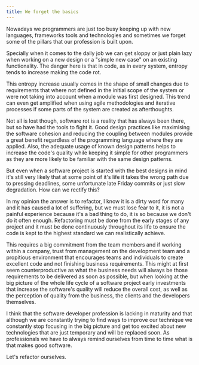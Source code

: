 ```yaml
---
title: We forget the basics
---
```


Nowadays we programmers are just too busy keeping up with new languages, frameworks tools
and technologies and sometimes we forget some of the pillars that our profession is built upon.

Specially when it comes to the daily job we can get sloppy or just plain lazy when working on a new
design or a "simple new case" on an existing functionality. The danger here is that in code, as in
every system, entropy tends to increase making the code rot.

This entropy increase usually comes in the shape of small changes due to requirements that where not
defined in the initial scope of the system or were not taking into account when a module was first
designed. This trend can even get amplified when using agile methodologies and iterative processes
if some parts of the system are created as afterthoughts.

Not all is lost though, software rot is a reality that has always been there, but so have had the tools
to fight it. Good design practices like maximising the software cohesion and reducing the coupling between
modules provide a great benefit regardless of the programming language where they are applied. Also,
the adequate usage of known design patterns helps to increase the code's quality while keeping it simple
for other programmers as they are more likely to be familiar with the same design patterns.

But even when a software project is started with the best designs in mind it's still very likely that
at some point of it's life it takes the wrong path due to pressing deadlines, some unfortunate late
Friday commits or just slow degradation. How can we rectify this?

In my opinion the answer is to refactor, I know it is a dirty word for many and it has caused a lot of suffering,
but we must lose fear to it, it is not a painful experience because it's a bad thing to do, it is so
because we don't do it often enough. Refactoring must be done from the early stages of any project and
it must be done continuously throughout its life to ensure the code is kept to the highest standard we
can realistically achieve.

This requires a big commitment from the team members and if working within a company, trust from management
on the development team and a propitious environment that encourages teams and individuals to
create excellent code and not finishing business requirements. This might at first seem counterproductive
as what the business needs will always be those requirements to be delivered as soon as possible, but when
looking at the big picture of the whole life cycle of a software project early investments that increase the
software's quality will reduce the overall cost, as well as the perception of quality from the business,
the clients and the developers themselves.

I think that the software developer profession is lacking in maturity and that although we are constantly trying to
find ways to improve our technique we constantly stop focusing in the big picture and get too excited about
new technologies that are just temporary and will be replaced soon. As professionals we have to always remind
ourselves from time to time what is that makes good software.

Let's refactor ourselves.
